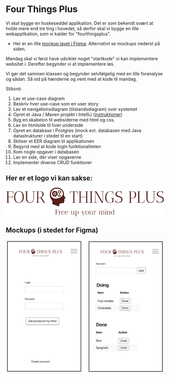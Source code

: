 # Four Things Plus

Vi skal bygge en huskeseddel applikation. Det er som bekendt svært at holde mere end tre ting i hovedet, så derfor skal vi bygge en lille webapplikation, som  vi kalder for "fourthingsplus".

- Her er en lille [mockup lavet i Figma](https://www.figma.com/proto/EAJhgUIiODZop8WOQHplUl/Todoist?page-id=0%3A1&node-id=1%3A3&viewport=593%2C479%2C1.26&scaling=scale-down&starting-point-node-id=1%3A3). Alternativt se mockups nederst på siden.

Mandag skal vi først have udviklet noget "startkode" vi kan implementere websitet i. Derefter begynder vi at implementere løs.

 Vi gør det sammen klassen og begynder selvfølgelig med en lille foranalyse og sådan. Så sid på hænderne og vent med at kode til mandag.

Stikord:

1. Lav et use-case diagram
2. Beskriv hver use-case som en user story
3. Lav et navigationsdiagram (tilstandsdiagram) over systemet
4. Opret et Java / Maven projekt i IntelliJ ([instruktioner](./javalin/setup.md))
5. Byg en skabelon til websiderne med html og css.
6. Lav en htmlside til hver underside
7. Opret en database i Postgres (mock evt. databasen med Java datastrukturer i stedet til en start)
8. Skitser et EER diagram til applikationen
7. Begynd med at kode login funktionaliteten
8. Kom nogle opgaver i databasen
9. Lav en side, der viser opgaverne
10. Implementer diverse CRUD funktioner

## Her er et logo vi kan sakse:

![FourThingsPlusLogo](./images/fourthingsplus.png)

## Mockups (i stedet for Figma)

![Mockup](./images/fourthingsplus_mockup.png)